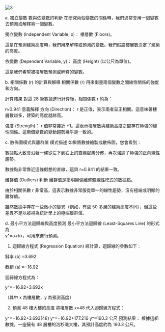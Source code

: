
![3](https://github.com/user-attachments/assets/c295f308-1e5c-4352-b48e-859ee79569df)


a. 獨立變數
數與依變數的判斷
在研究兩個變數的關係時，我們通常會用一個變數去預測或解釋另一個變數。

獨立變數 (Independent Variable, x)： 樓層數 (Floors)。

這是在預測建築高度時，我們用來解釋或預測的變數。我們假設樓層數決定了建築的高度。

依變數 (Dependent Variable, y)： 高度 (Height) (以公尺為單位)。

這是我們希望被樓層數預測或解釋的變數。

b. 相關係數 (r) 的計算與解釋
相關係數 (r) 用來衡量兩個變數之間線性關係的強度和方向。

計算結果
對這 28 筆數據進行計算後，相關係數 r 約為：

r≈0.941
意義解釋
方向 (Direction)： r 是正值，表示兩者呈正相關。這意味著樓層數越多，建築的高度就越高。

強度 (Strength)： r 值非常接近 +1。這表示樓層數與建築高度之間存在極強的線性關係。這兩個變數的變動趨勢幾乎是一致的。

c. 散佈圖模式與離群值
模式描述
如果將數據繪製成散佈圖，您會看到：

數據點大致會沿著一條從左下到右上的直線密集分佈，再次強調了極強的正向線性趨勢。

數據點非常靠近這條假想的直線，這與 r≈0.941 的結果一致。

離群值 (Outliers) 判斷
離群值是指明顯偏離整體線性模式的數據點。

由於相關係數 r 非常高，這表示數據非常服從單一的線性趨勢，沒有極端或明顯的離群值。

雖然數據中存在一些微小的變異（例如，有些 50 多層的建築高度不同），但這些差異不足以被視為統計學上的極端離群值。

d. 最小平方法迴歸線與高度預測
最小平方法迴歸線 (Least-Squares Line) 的形式為  
y^=a+bx，可用來進行預測。

1. 迴歸線方程式 (Regression Equation)
經計算，迴歸線的參數如下：

斜率 (b) ≈3.692

截距 (a) ≈−16.92

迴歸線方程式為：

y^=−16.92+3.692x

（其中 x 為樓層數，y 為預測高度）

2. 預測 48 樓大樓的高度
將樓層數 x=48 代入迴歸線方程式：

y^=−16.92+3.692(48)
y^=−16.92+177.216
y^≈160.3 公尺
預測結果： 根據這組數據，一座擁有 48 層樓的洛杉磯大樓，其預計高度約為 160.3 公尺。
